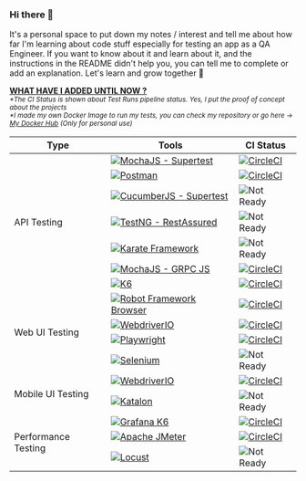 ### Hi there 👋
It's a personal space to put down my notes / interest and tell me about how far I'm learning about code stuff especially for testing an app as a QA Engineer. If you want to know about it and learn about it, and the instructions in the README didn't help you, you can tell me to complete or add an explanation. Let's learn and grow together 🚀

<ins><b> WHAT HAVE I ADDED UNTIL NOW ?</b></ins> \
<sub> *\*The CI Status is shown about Test Runs pipeline status. Yes, I put the proof of concept about the projects* \
*\*I made my own Docker Image to run my tests, you can check my repository or go here &#8594; [My Docker Hub](https://hub.docker.com/u/pridecontrol) (Only for personal use)*

<table>
    <thead>
        <tr>
            <th>Type</th>
            <th>Tools</th>
            <th>CI Status</th>
        </tr>
    </thead>
    <tbody>
        <tr>
            <td rowspan=7">API Testing</td>
            <td><a href="https://github.com/lynix28/api-mochai-example"><img src="https://img.shields.io/badge/MochaJS%20--%20Supertest-brown?style=for-the-badge&logo=mocha&logoColor=white&link=https://github.com/lynix28/api-mochai-example" alt="MochaJS - Supertest" /></a></td>
            <td><a href="https://circleci.com/gh/lynix28/api-mochai-example/tree/master"><img src="https://circleci.com/gh/lynix28/api-mochai-example/tree/master.svg?style=svg" alt="CircleCI"></a></td>
        </tr>
        <tr>
            <td><a href="https://github.com/lynix28/api-postman-example"><img src="https://img.shields.io/badge/Postman-orange?style=for-the-badge&logo=postman&logoColor=white&link=https://github.com/lynix28/api-postman-example" alt="Postman" /></a></td>
            <td><a href="https://circleci.com/gh/lynix28/api-postman-example/tree/master"><img src="https://circleci.com/gh/lynix28/api-postman-example/tree/master.svg?style=svg" alt="CircleCI"></a></td>
        </tr>
        <tr>
            <td><a href="https://github.com/lynix28/api-cucumberjs-example"><img src="https://img.shields.io/badge/CucumberJS%20--%20Supertest-green?style=for-the-badge&logo=cucumber&logoColor=white&link=https://github.com/lynix28/api-cucumberjs-example" alt="CucumberJS - Supertest" /></a></td>
<!--             <td><a href="https://circleci.com/gh/lynix28/api-postman-example/tree/master"><img src="https://circleci.com/gh/lynix28/api-postman-example/tree/master.svg?style=shield" alt="CircleCI"></a></td> -->
            <td><img src="https://img.shields.io/badge/Not%20Ready-gray?style=flat&logo=circleci" alt="Not Ready" /></td>
        </tr>
        <tr>
            <td><a href="https://github.com/lynix28/api-testng-example"><img src="https://img.shields.io/badge/TestNG%20--%20RestAssured-white?style=for-the-badge&logoColor=white&link=https://github.com/lynix28/api-testng-example" alt="TestNG - RestAssured" /></a></td>
<!--             <td><a href="https://circleci.com/gh/lynix28/api-postman-example/tree/master"><img src="https://circleci.com/gh/lynix28/api-postman-example/tree/master.svg?style=shield" alt="CircleCI"></a></td> -->
            <td><img src="https://img.shields.io/badge/Not%20Ready-gray?style=flat&logo=circleci" alt="Not Ready" /></td>
        </tr>
        <tr>
            <td><a href="https://github.com/lynix28/api-karate-example"><img src="https://img.shields.io/badge/Karate%20Framework-black?style=for-the-badge&logo=karate&logoColor=white&link=https://github.com/lynix28/api-karate-example" alt="Karate Framework" /></a></td>
<!--             <td><a href="https://circleci.com/gh/lynix28/api-postman-example/tree/master"><img src="https://circleci.com/gh/lynix28/api-postman-example/tree/master.svg?style=shield" alt="CircleCI"></a></td> -->
            <td><img src="https://img.shields.io/badge/Not%20Ready-gray?style=flat&logo=circleci" alt="Not Ready" /></td>
        </tr>
        <tr>
            <td><a href="https://github.com/lynix28/api-grpc-mochai-example"><img src="https://img.shields.io/badge/MochaJS%20--%20GRPC%20JS-brown?style=for-the-badge&logo=mocha&logoColor=white&link=https://github.com/lynix28/api-grpc-mochai-example" alt="MochaJS - GRPC JS" /></a></td>
            <td><a href="https://circleci.com/gh/lynix28/api-grpc-mochai-example/tree/master"><img src="https://circleci.com/gh/lynix28/api-grpc-mochai-example/tree/master.svg?style=svg" alt="CircleCI"></a></td>
        </tr>
        <tr>
            <td><a href="https://github.com/lynix28/grpc-node-k6-example"><img src="https://img.shields.io/badge/Grafana K6-purple?style=for-the-badge&logo=k6&logoColor=white&link=https://github.com/lynix28/grpc-node-k6-example" alt="K6" /></a></td>
            <td><a href="https://circleci.com/gh/lynix28/grpc-node-k6-example/tree/master"><img src="https://circleci.com/gh/lynix28/grpc-node-k6-example/tree/master.svg?style=svg" alt="CircleCI"></a></td>
        </tr>
        <tr>
            <td rowspan=4>Web UI Testing</td>
            <td><a href="https://github.com/lynix28/web-robotframework-example"><img src="https://img.shields.io/badge/Robot%20Framework%20Browser-blue?style=for-the-badge&logo=robotframework&logoColor=white&link=https://github.com/lynix28/web-robotframework-example" alt="Robot Framework Browser" /></a></td>
            <td><a href="https://circleci.com/gh/lynix28/web-robotframework-example/tree/master"><img src="https://circleci.com/gh/lynix28/web-robotframework-example/tree/master.svg?style=svg" alt="CircleCI"></a></td>
        </tr>
        <tr>
            <td><a href="https://github.com/lynix28/web-webdriverio-example"><img src="https://img.shields.io/badge/WebdriverIO-orange?style=for-the-badge&logo=webdriverio&logoColor=white&link=https://github.com/lynix28/web-webdriverio-example" alt="WebdriverIO" /></a></td>
            <td><a href="https://dl.circleci.com/status-badge/redirect/gh/lynix28/web-webdriverio-example/tree/master"><img src="https://dl.circleci.com/status-badge/img/gh/lynix28/web-webdriverio-example/tree/master.svg?style=svg" alt="CircleCI"></a></td>
<!--             <td><a href="#"><img src="https://img.shields.io/badge/Status-in%20progress-inactive" alt="CircleCI"></a></td> -->
        </tr>
        <tr>
            <td><a href="https://github.com/lynix28/web-playwright-example"><img src="https://img.shields.io/badge/Playwright-darkgreen?style=for-the-badge&logo=playwright&logoColor=white&link=https://github.com/lynix28/web-playwright-example" alt="Playwright" /></a></td>
            <td><a href="https://dl.circleci.com/status-badge/redirect/gh/lynix28/web-playwright-example/tree/master"><img src="https://dl.circleci.com/status-badge/img/gh/lynix28/web-playwright-example/tree/master.svg?style=svg" alt="CircleCI"></a></td>
<!--             <td><a href="#"><img src="https://img.shields.io/badge/Status-in%20progress-inactive" alt="CircleCI"></a></td> -->
        </tr>
         <tr>
            <td><a href="https://github.com/lynix28/web-selenium-example"><img src="https://img.shields.io/badge/Selenium-43B02A?style=for-the-badge&logo=selenium&logoColor=white&link=https://github.com/lynix28/web-selenium-example" alt="Selenium" /></a></td>
            <!-- <td><a href="https://dl.circleci.com/status-badge/redirect/gh/lynix28/web-playwright-example/tree/master"><img src="https://dl.circleci.com/status-badge/img/gh/lynix28/web-playwright-example/tree/master.svg?style=svg" alt="CircleCI"></a></td> -->
            <td><img src="https://img.shields.io/badge/Not%20Ready-gray?style=flat&logo=circleci" alt="Not Ready" /></td>
        </tr>
        <tr>
            <td rowspan=2>Mobile UI Testing</td>
            <td><a href="https://github.com/lynix28/mobileui-appium-wdio-example"><img src="https://img.shields.io/badge/WebdriverIO-orange?style=for-the-badge&logo=webdriverio&logoColor=white&link=https://github.com/lynix28/mobileui-appium-wdio-example" alt="WebdriverIO" /></a></td>
            <td><a href="https://dl.circleci.com/status-badge/redirect/gh/lynix28/mobileui-appium-wdio-example/tree/master"><img src="https://dl.circleci.com/status-badge/img/gh/lynix28/mobileui-appium-wdio-example/tree/master.svg?style=svg" alt="CircleCI"></a></td>
        </tr>
        <tr>
            <td><a href="https://github.com/lynix28/android-mobileui-katalon-example"><img src="https://img.shields.io/badge/Katalon-green?style=for-the-badge&logo=katalon&logoColor=white&link=https://github.com/lynix28/android-mobileui-katalon-example" alt="Katalon" /></a></td>
<!--             <td><a href="https://dl.circleci.com/status-badge/redirect/gh/lynix28/ios-mobileui-appium-wdio-example/tree/master"><img src="https://dl.circleci.com/status-badge/img/gh/lynix28/ios-mobileui-appium-wdio-example/tree/master.svg?style=shield" alt="CircleCI"></a></td> -->
            <td><img src="https://img.shields.io/badge/Not%20Ready-gray?style=flat&logo=circleci" alt="Not Ready" /></td>
        </tr>
        <tr>
            <td rowspan=3>Performance Testing</td>
            <td><a href="https://github.com/lynix28/loadtest-k6-example"><img src="https://img.shields.io/badge/Grafana%20K6-purple?style=for-the-badge&logo=k6&logoColor=white&link=https://github.com/lynix28/loadtest-k6-example" alt="Grafana K6" /></a></td>
            <td><a href="https://circleci.com/gh/lynix28/loadtest-k6-example/tree/master"><img src="https://circleci.com/gh/lynix28/loadtest-k6-example/tree/master.svg?style=svg" alt="CircleCI"></a></td>
        </tr>
        <tr>
            <td><a href="https://github.com/lynix28/performance-jmeter-example"><img src="https://img.shields.io/badge/Apache%20JMeter-black?style=for-the-badge&logo=apachejmeter&logoColor=white&link=https://github.com/lynix28/performance-jmeter-example" alt="Apache JMeter" /></a></td>
            <td><a href="https://dl.circleci.com/status-badge/redirect/gh/lynix28/performance-jmeter-example/tree/master"><img src="https://dl.circleci.com/status-badge/img/gh/lynix28/performance-jmeter-example/tree/master.svg?style=svg" alt="CircleCI"></a></td>
        </tr>
        <tr>
            <td><a href="https://github.com/lynix28/performance-locust-example"><img src="https://img.shields.io/badge/Locust-darkgreen?style=for-the-badge&logo=locustio&logoColor=white&link=https://github.com/lynix28/performance-locust-example" alt="Locust" /></a></td>
<!--             <td><a href="https://dl.circleci.com/status-badge/redirect/gh/lynix28/performance-jmeter-example/tree/master"><img src="https://dl.circleci.com/status-badge/img/gh/lynix28/performance-jmeter-example/tree/master.svg?style=shield" alt="CircleCI"></a></td> -->
            <td><img src="https://img.shields.io/badge/Not%20Ready-gray?style=flat&logo=circleci" alt="Not Ready" /></td>
        </tr>
    </tbody>
</table>



<!--
**lynix28/lynix28** is a ✨ _special_ ✨ repository because its `README.md` (this file) appears on your GitHub profile.

Here are some ideas to get you started:

- 🔭 I’m currently working on ...
- 🌱 I’m currently learning ...
- 👯 I’m looking to collaborate on ...
- 🤔 I’m looking for help with ...
- 💬 Ask me about ...
- 📫 How to reach me: ...
- 😄 Pronouns: ...
- ⚡ Fun fact: ...
-->
